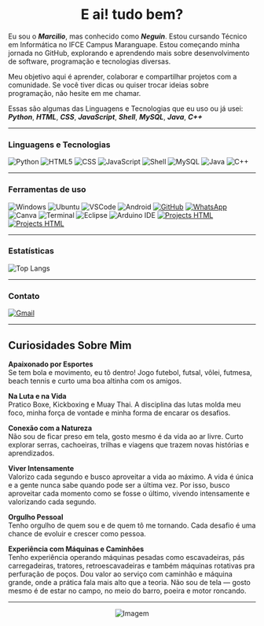 <h1 align="center">E ai! tudo bem? </h1>

Eu sou o _**Marcilio**_, mas conhecido como _**Neguin**_. Estou cursando Técnico em Informática no IFCE Campus Maranguape. Estou começando minha jornada no GitHub, explorando e aprendendo mais sobre desenvolvimento de software, programação e tecnologias diversas.

 Meu objetivo aqui é aprender, colaborar e compartilhar projetos com a comunidade. Se você tiver dicas ou quiser trocar ideias sobre programação, não hesite em me chamar.

 Essas são algumas das Linguagens e Tecnologias que eu uso ou já usei:  
_**Python**_, _**HTML**_, _**CSS**_, _**JavaScript**_, _**Shell**_, _**MySQL**_, _**Java**_, _**C++**_

---

### Linguagens e Tecnologias

![Python](https://img.shields.io/badge/Python-000000?style=for-the-badge&logo=python&logoColor=white)
![HTML5](https://img.shields.io/badge/HTML5-000000?style=for-the-badge&logo=html5&logoColor=white)
![CSS](https://img.shields.io/badge/CSS-000000?style=for-the-badge&logo=css3&logoColor=white)
![JavaScript](https://img.shields.io/badge/JavaScript-000000?style=for-the-badge&logo=javascript&logoColor=white)
![Shell](https://img.shields.io/badge/Shell-000000?style=for-the-badge&logo=gnubash&logoColor=white)
![MySQL](https://img.shields.io/badge/MySQL-000000?style=for-the-badge&logo=mysql&logoColor=white)
![Java](https://img.shields.io/badge/Java-000000?style=for-the-badge&logo=openjdk&logoColor=white)
![C++](https://img.shields.io/badge/C++-000000?style=for-the-badge&logo=c%2B%2B&logoColor=white)

---

### Ferramentas de uso

![Windows](https://img.shields.io/badge/Windows-000000?style=for-the-badge&logo=windows&logoColor=white)
![Ubuntu](https://img.shields.io/badge/Ubuntu-000000?style=for-the-badge&logo=ubuntu&logoColor=white)
![VSCode](https://img.shields.io/badge/VS_Code-000000?style=for-the-badge&logo=visualstudiocode&logoColor=white)
![Android](https://img.shields.io/badge/Android-000000?style=for-the-badge&logo=android&logoColor=white)
[![GitHub](https://img.shields.io/badge/GitHub-000000?style=for-the-badge&logo=github&logoColor=white)](https://github.com/Neguin05)
[![WhatsApp](https://img.shields.io/badge/WhatsApp-000000?style=for-the-badge&logo=whatsapp&logoColor=white)](https://wa.me/+5585989468578)
![Canva](https://img.shields.io/badge/Canva-000000?style=for-the-badge&logo=canva&logoColor=white)
![Terminal](https://img.shields.io/badge/Terminal-000000?style=for-the-badge&logo=gnubash&logoColor=white)
![Eclipse](https://img.shields.io/badge/Eclipse-000000?style=for-the-badge&logo=eclipseide&logoColor=white)
![Arduino IDE](https://img.shields.io/badge/Arduino_IDE-000000?style=for-the-badge&logo=arduino&logoColor=white)
[![Projects HTML](https://img.shields.io/badge/Project%20Card-222222?style=for-the-badge&logo=CSS3&logoColor=white)](https://neguin05.github.io/PROJECT-CARD/)[![Projects HTML](https://img.shields.io/badge/-222222?style=for-the-badge&logo=html5&logoColor=white)](https://neguin05.github.io/PROJECT-CARD/)



---

###  Estatísticas

![Top Langs](https://github-readme-stats.vercel.app/api/top-langs/?username=Neguin05&layout=compact&bg_color=000000&title_color=ffffff&text_color=ffffff&icon_color=ffffff&border_color=ffffff)


---

###  Contato

[![Gmail](https://img.shields.io/badge/Gmail-000000?style=for-the-badge&logo=gmail&logoColor=white)](mailto:marcilionunes2006@gmail.com)

---




## Curiosidades Sobre Mim

**Apaixonado por Esportes**  
Se tem bola e movimento, eu tô dentro! Jogo futebol, futsal, vôlei, futmesa, beach tennis e curto uma boa altinha com os amigos.

**Na Luta e na Vida**  
Pratico Boxe, Kickboxing e Muay Thai. A disciplina das lutas molda meu foco, minha força de vontade e minha forma de encarar os desafios.

**Conexão com a Natureza**  
Não sou de ficar preso em tela, gosto mesmo é da vida ao ar livre. Curto explorar serras, cachoeiras, trilhas e viagens que trazem novas histórias e aprendizados.

**Viver Intensamente**  
Valorizo cada segundo e busco aproveitar a vida ao máximo. A vida é única e a gente nunca sabe quando pode ser a última vez. Por isso, busco aproveitar cada momento como se fosse o último, vivendo intensamente e valorizando cada segundo.

**Orgulho Pessoal**  
Tenho orgulho de quem sou e de quem tô me tornando. Cada desafio é uma chance de evoluir e crescer como pessoa.

**Experiência com Máquinas e Caminhões**  
Tenho experiência operando máquinas pesadas como escavadeiras, pás carregadeiras, tratores, retroescavadeiras e também máquinas rotativas pra perfuração de poços. Dou valor ao serviço com caminhão e máquina grande, onde a prática fala mais alto que a teoria. Não sou de tela — gosto mesmo é de estar no campo, no meio do barro, poeira e motor roncando.


---

<p align="center">
  <img src="https://github.com/VariableBee/VariableBee/assets/77739311/4e9f41af-6b57-49a7-b15a-74322e96b4d7" alt="Imagem" />
</p>



